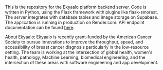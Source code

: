 This is the repository for the Ekyaalo platform backend server. Code is written in Python, using the Flask framework with plugins like flask-smorest. The server integrates with database tables and image storage on Supabase. The application is running in production on Render.com. API endpoint documentation can be found [here](https://docs.google.com/document/d/1cxHNckffV048s5hx741CbOLmdiJUL2BM0Lep4dXkWqQ/edit#heading=h.ywff4ac9soiw).

About Ekyaalo: Ekyaalo is recently grant-funded by the American Cancer Society to pursue innovations to improve the throughput, speed, and accessibility of breast cancer diagnosis particularly in the low-resource setting. The team is working at the intersection of global health, women's health, pathology, Machine Learning, biomedical engineering, and the intersection of these areas with software engineering and app development.

